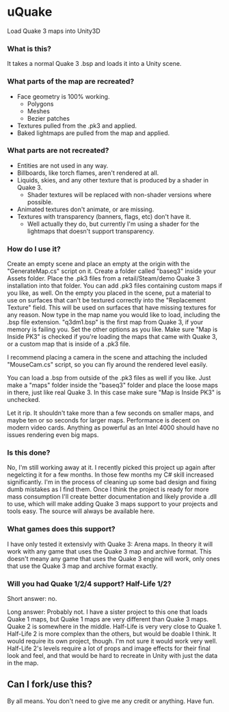 # uQuake

Load Quake 3 maps into Unity3D

### What is this?

It takes a normal Quake 3 .bsp and loads it into a Unity scene.

### What parts of the map are recreated?

- Face geometry is 100% working.
    - Polygons
    - Meshes
    - Bezier patches
- Textures pulled from the .pk3 and applied.
- Baked lightmaps are pulled from the map and applied.

### What parts are not recreated?

- Entities are not used in any way.
- Billboards, like torch flames, aren't rendered at all.
- Liquids, skies, and any other texture that is produced by a shader in Quake 3.
    - Shader textures will be replaced with non-shader versions where possible.
- Animated textures don't animate, or are missing.
- Textures with transparency (banners, flags, etc) don't have it.
    - Well actually they do, but currently I'm using a shader for the lightmaps that doesn't support transparency.

### How do I use it?

Create an empty scene and place an empty at the origin with the "GenerateMap.cs" script on it.  Create a folder called "baseq3" inside your Assets folder.  Place the .pk3 files from a retail/Steam/demo Quake 3 installation into that folder.  You can add .pk3 files containing custom maps if you like, as well.  On the empty you placed in the scene, put a material to use on surfaces that can't be textured correctly into the "Replacement Texture" field.  This will be used on surfaces that have missing textures for any reason.  Now type in the map name you would like to load, including the .bsp file extension.  "q3dm1.bsp" is the first map from Quake 3, if your memory is failing you.  Set the other options as you like.  Make sure "Map is Inside PK3" is checked if you're loading the maps that came with Quake 3, or a custom map that is inside of a .pk3 file.

I recommend placing a camera in the scene and attaching the included "MouseCam.cs" script, so you can fly around the rendered level easily.

You can load a .bsp from outside of the .pk3 files as well if you like.  Just make a "maps" folder inside the "baseq3" folder and place the loose maps in there, just like real Quake 3.  In this case make sure "Map is Inside PK3" is unchecked.

Let it rip.  It shouldn't take more than a few seconds on smaller maps, and maybe ten or so seconds for larger maps.  Performance is decent on modern video cards.  Anything as powerful as an Intel 4000 should have no issues rendering even big maps.

### Is this done?

No, I'm still working away at it.  I recently picked this project up again after negelcting it for a few months.  In those few months my C# skill increased significantly.  I'm in the process of cleaning up some bad design and fixing dumb mistakes as I find them.  Once I think the project is ready for more mass consumption I'll create better documentation and likely provide a .dll to use, which will make adding Quake 3 maps support to your projects and tools easy.  The source will always be available here.

### What games does this support?

I have only tested it extensivly with Quake 3: Arena maps.  In theory it will work with any game that uses the Quake 3 map and archive format.  This doesn't meany any game that uses the Quake 3 engine will work, only ones that use the Quake 3 map and archive format exactly.

### Will you had Quake 1/2/4 support?  Half-Life 1/2?

Short answer: no.

Long answer: Probably not.  I have a sister project to this one that loads Quake 1 maps, but Quake 1 maps are very different than Quake 3 maps.  Quake 2 is somewhere in the middle.  Half-Life is very very close to Quake 1.  Half-Life 2 is more complex than the others, but would be doable I think.  It would require its own project, though.  I'm not sure it would work very well.  Half-Life 2's levels require a lot of props and image effects for their final look and feel, and that would be hard to recreate in Unity with just the data in the map.

## Can I fork/use this?

By all means.  You don't need to give me any credit or anything.  Have fun. 
